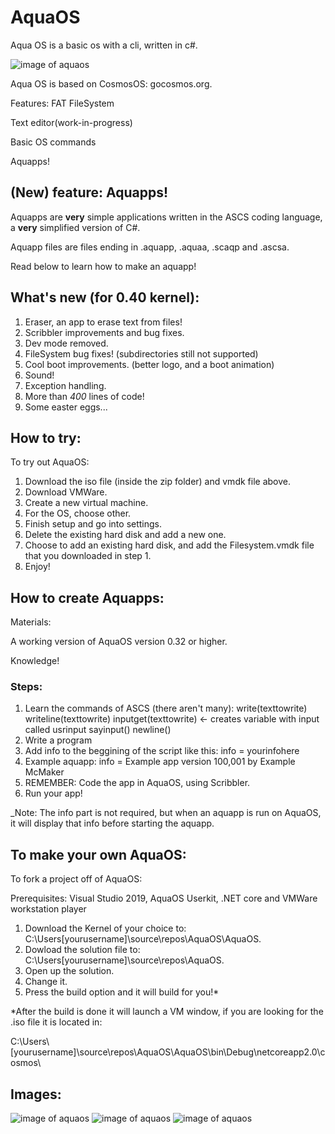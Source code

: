# AquaOS
Aqua OS is a basic os with a cli, written in c#.

![image of aquaos](https://github.com/pikalover6/AquaOS/blob/Images/bootscreen.PNG?raw=true)

Aqua OS is based on CosmosOS: gocosmos.org.

Features:
FAT FileSystem

Text editor(work-in-progress)

Basic OS commands

Aquapps!

## (New) feature: Aquapps!
Aquapps are __very__ simple applications written in the ASCS coding language,
a __very__ simplified version of C#.

Aquapp files are files ending in .aquapp, .aquaa, .scaqp and .ascsa.

Read below to learn how to make an aquapp!

## What's new (for 0.40 kernel):
1. Eraser, an app to erase text from files!
2. Scribbler improvements and bug fixes.
3. Dev mode removed.
4. FileSystem bug fixes! (subdirectories still not supported)
5. Cool boot improvements. (better logo, and a boot animation)
6. Sound!
7. Exception handling.
8. More than _400_ lines of code!
9. Some easter eggs...

## How to try:
To try out AquaOS: 
1. Download the iso file (inside the zip folder) and vmdk file above.
2. Download VMWare.
3. Create a new virtual machine.
4. For the OS, choose other.
5. Finish setup and go into settings.
6. Delete the existing hard disk and add a new one.
7. Choose to add an existing hard disk, and add the Filesystem.vmdk file that you downloaded in step 1.
8. Enjoy!

## How to create Aquapps:
Materials:

A working version of AquaOS version 0.32 or higher.

Knowledge!

### Steps:
1. Learn the commands of ASCS (there aren't many):
write(texttowrite)
writeline(texttowrite)
inputget(texttowrite) <- creates variable with input called usrinput
sayinput()
newline()
2. Write a program
3. Add info to the beggining of the script like this:
info = yourinfohere
4. Example aquapp:
info = Example app version 100,001 by Example McMaker
5. REMEMBER: Code the app in AquaOS, using Scribbler.
6. Run your app!

_Note: The info part is not required, but when an aquapp is run on AquaOS, it will display that info before starting the aquapp.

## To make your own AquaOS:
To fork a project off of AquaOS:

Prerequisites:
Visual Studio 2019, 
AquaOS Userkit, 
.NET core and 
VMWare workstation player

1. Download the Kernel of your choice to: C:\Users\[yourusername]\source\repos\AquaOS\AquaOS\.
2. Dowload the solution file to: C:\Users\[yourusername]\source\repos\AquaOS\.
3. Open up the solution.
4. Change it.
5. Press the build option and it will build for you!*

*After the build is done it will launch a VM window, if you are looking for the .iso file it is located in:

C:\Users\\[yourusername]\source\repos\AquaOS\AquaOS\bin\Debug\netcoreapp2.0\cosmos\

## Images:
![image of aquaos](https://github.com/pikalover6/AquaOS/blob/Images/welcome.png?raw=true)
![image of aquaos](https://github.com/pikalover6/AquaOS/blob/Images/booted.PNG?raw=true)
![image of aquaos](https://github.com/pikalover6/AquaOS/blob/Images/SNIP.PNG?raw=true)
